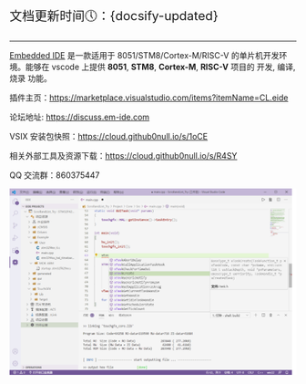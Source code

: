 
<p style="font-size: 22px;">文档更新时间🕔：{docsify-updated}</p>

***

[Embedded IDE](https://marketplace.visualstudio.com/items?itemName=CL.eide) 是一款适用于 8051/STM8/Cortex-M/RISC-V 的单片机开发环境。能够在 vscode 上提供 **8051**, **STM8**, **Cortex-M**, **RISC-V** 项目的 开发, 编译, 烧录 功能。

插件主页：https://marketplace.visualstudio.com/items?itemName=CL.eide

论坛地址: https://discuss.em-ide.com

VSIX 安装包快照：https://cloud.github0null.io/s/1oCE

相关外部工具及资源下载：https://cloud.github0null.io/s/R4SY

QQ 交流群：860375447

![preview](./preview.png)

